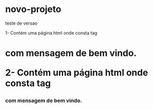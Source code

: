 # novo-projeto
teste de versao

1- Contém uma página html onde consta tag <h1> com mensagem de bem vindo.

2- Contém uma página html onde consta tag <h3> com mensagem de bem vindo.


